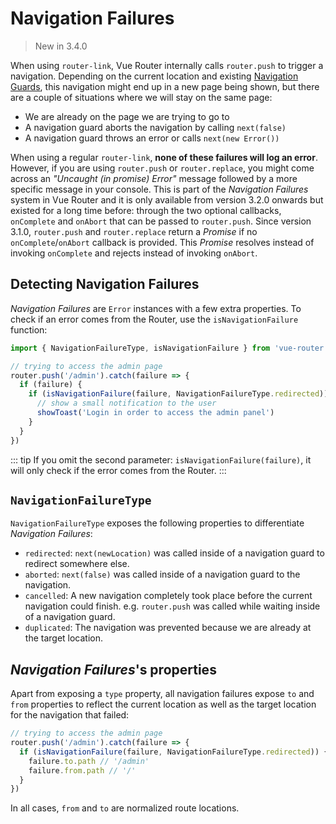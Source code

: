 # Navigation Failures

> New in 3.4.0

When using `router-link`, Vue Router internally calls `router.push` to trigger a navigation. Depending on the current location and existing [Navigation Guards](./navigation-guards.md), this navigation might end up in a new page being shown, but there are a couple of situations where we will stay on the same page:

- We are already on the page we are trying to go to
- A navigation guard aborts the navigation by calling `next(false)`
- A navigation guard throws an error or calls `next(new Error())`

When using a regular `router-link`, **none of these failures will log an error**. However, if you are using `router.push` or `router.replace`, you might come across an _"Uncaught (in promise) Error"_ message followed by a more specific message in your console. This is part of the _Navigation Failures_ system in Vue Router and it is only available from version 3.2.0 onwards but existed for a long time before: through the two optional callbacks, `onComplete` and `onAbort` that can be passed to `router.push`. Since version 3.1.0, `router.push` and `router.replace` return a _Promise_ if no `onComplete`/`onAbort` callback is provided. This _Promise_ resolves instead of invoking `onComplete` and rejects instead of invoking `onAbort`.

## Detecting Navigation Failures

_Navigation Failures_ are `Error` instances with a few extra properties. To check if an error comes from the Router, use the `isNavigationFailure` function:

```js
import { NavigationFailureType, isNavigationFailure } from 'vue-router'

// trying to access the admin page
router.push('/admin').catch(failure => {
  if (failure) {
    if (isNavigationFailure(failure, NavigationFailureType.redirected)) {
      // show a small notification to the user
      showToast('Login in order to access the admin panel')
    }
  }
})
```

::: tip
If you omit the second parameter: `isNavigationFailure(failure)`, it will only check if the error comes from the Router.
:::

## `NavigationFailureType`

`NavigationFailureType` exposes the following properties to differentiate _Navigation Failures_:

- `redirected`: `next(newLocation)` was called inside of a navigation guard to redirect somewhere else.
- `aborted`: `next(false)` was called inside of a navigation guard to the navigation.
- `cancelled`: A new navigation completely took place before the current navigation could finish. e.g. `router.push` was called while waiting inside of a navigation guard.
- `duplicated`: The navigation was prevented because we are already at the target location.

## _Navigation Failures_'s properties

Apart from exposing a `type` property, all navigation failures expose `to` and `from` properties to reflect the current location as well as the target location for the navigation that failed:

```js
// trying to access the admin page
router.push('/admin').catch(failure => {
  if (isNavigationFailure(failure, NavigationFailureType.redirected)) {
    failure.to.path // '/admin'
    failure.from.path // '/'
  }
})
```

In all cases, `from` and `to` are normalized route locations.
